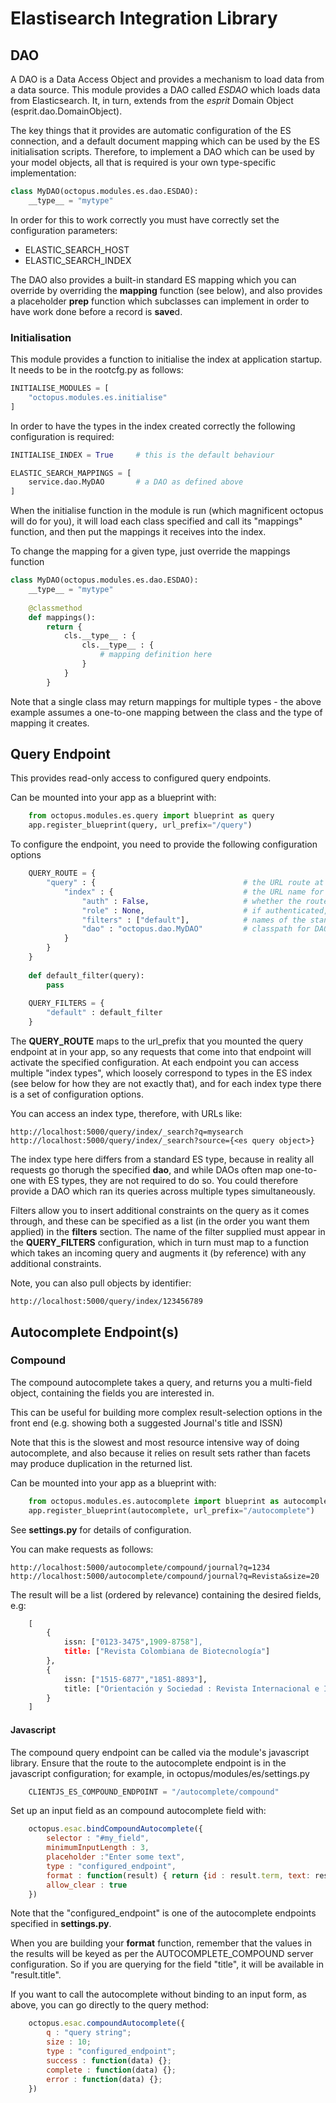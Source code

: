 # Elastisearch Integration Library

## DAO

A DAO is a Data Access Object and provides a mechanism to load data from a data source.  This module provides a DAO called *ESDAO* which
loads data from Elasticsearch.  It, in turn, extends from the *esprit* Domain Object (esprit.dao.DomainObject).

The key things that it provides are automatic configuration of the ES connection, and a default document mapping which
can be used by the ES initialisation scripts.  Therefore, to implement a DAO which can be used by your model objects, all
that is required is your own type-specific implementation:

```python
class MyDAO(octopus.modules.es.dao.ESDAO):
    __type__ = "mytype"
```

In order for this to work correctly you must have correctly set the configuration parameters:

* ELASTIC_SEARCH_HOST
* ELASTIC_SEARCH_INDEX

The DAO also provides a built-in standard ES mapping which you can override by overriding the **mapping** function (see below), and
also provides a placeholder **prep** function which subclasses can implement in order to have work done before a record
is **save**d.


### Initialisation

This module provides a function to initialise the index at application startup.  It needs to be in the rootcfg.py as follows:

```python
INITIALISE_MODULES = [
    "octopus.modules.es.initialise"
]
```

In order to have the types in the index created correctly the following configuration is required:

```python
INITIALISE_INDEX = True     # this is the default behaviour

ELASTIC_SEARCH_MAPPINGS = [
    service.dao.MyDAO       # a DAO as defined above
]
```

When the initialise function in the module is run (which magnificent octopus will do for you), it will load each class specified
and call its "mappings" function, and then put the mappings it receives into the index.

To change the mapping for a given type, just override the mappings function

```python
class MyDAO(octopus.modules.es.dao.ESDAO):
    __type__ = "mytype"
    
    @classmethod
    def mappings():
        return {
            cls.__type__ : {
                cls.__type__ : {
                    # mapping definition here
                }
            }
        }
```

Note that a single class may return mappings for multiple types - the above example assumes a one-to-one mapping between 
the class and the type of mapping it creates.

## Query Endpoint

This provides read-only access to configured query endpoints.

Can be mounted into your app as a blueprint with:

```python
    from octopus.modules.es.query import blueprint as query
    app.register_blueprint(query, url_prefix="/query")
```

To configure the endpoint, you need to provide the following configuration options

```python
    QUERY_ROUTE = {
        "query" : {                                 # the URL route at which it is mounted
            "index" : {                             # the URL name for the index type being queried
                "auth" : False,                     # whether the route requires authentication
                "role" : None,                      # if authenticated, what role is required to access the query endpoint
                "filters" : ["default"],            # names of the standard filters to apply to the query
                "dao" : "octopus.dao.MyDAO"         # classpath for DAO which accesses the underlying ES index
            }
        }
    }
    
    def default_filter(query):
        pass
    
    QUERY_FILTERS = {
        "default" : default_filter
    }
```

The **QUERY_ROUTE** maps to the url_prefix that you mounted the query endpoint at in your app, so any requests that
 come into that endpoint will activate the specified configuration.  At each endpoint you can access multiple "index types",
 which loosely correspond to types in the ES index (see below for how they are not exactly that), and for each index type
 there is a set of configuration options.
 
You can access an index type, therefore, with URLs like:

    http://localhost:5000/query/index/_search?q=mysearch
    http://localhost:5000/query/index/_search?source={<es query object>}

The index type here differs from a standard ES type, because in reality all requests go thorugh the specified **dao**, 
and while DAOs often map one-to-one with ES types, they are not required to do so.  You could therefore provide a DAO
which ran its queries across multiple types simultaneously.

Filters allow you to insert additional constraints on the query as it comes through, and these can be specified as a list
(in the order you want them applied) in the **filters** section.  The name of the filter supplied must appear in the
**QUERY_FILTERS** configuration, which in turn must map to a function which takes an incoming query and augments it (by
reference) with any additional constraints.

Note, you can also pull objects by identifier:

    http://localhost:5000/query/index/123456789

## Autocomplete Endpoint(s)

### Compound

The compound autocomplete takes a query, and returns you a multi-field object, containing the fields you are interested in.

This can be useful for building more complex result-selection options in the front end (e.g. showing both a suggested Journal's title and ISSN)

Note that this is the slowest and most resource intensive way of doing autocomplete, and also because it relies on result sets rather than facets may produce duplication in the returned list.

Can be mounted into your app as a blueprint with:

```python
    from octopus.modules.es.autocomplete import blueprint as autocomplete
    app.register_blueprint(autocomplete, url_prefix="/autocomplete")
```

See **settings.py** for details of configuration.

You can make requests as follows:

    http://localhost:5000/autocomplete/compound/journal?q=1234
    http://localhost:5000/autocomplete/compound/journal?q=Revista&size=20

The result will be a list (ordered by relevance) containing the desired fields, e.g:

```python
    [
        {
            issn: ["0123-3475",1909-8758"],
            title: ["Revista Colombiana de Biotecnología"]
        },
        {
            issn: ["1515-6877","1851-8893"],
            title: ["Orientación y Sociedad : Revista Internacional e Interdisciplinaria de Orientación Vocacional Ocupacional "]
        }
    ]
```

#### Javascript

The compound query endpoint can be called via the module's javascript library.  Ensure that the route to the autocomplete endpoint 
is in the javascript configuration; for example, in octopus/modules/es/settings.py

```python
    CLIENTJS_ES_COMPOUND_ENDPOINT = "/autocomplete/compound"
```


Set up an input field as an compound autocomplete field with:

```javascript
    octopus.esac.bindCompoundAutocomplete({
        selector : "#my_field",
        minimumInputLength : 3,
        placeholder :"Enter some text",
        type : "configured_endpoint",
        format : function(result) { return {id : result.term, text: result.term} },
        allow_clear : true
    })
```

Note that the "configured_endpoint" is one of the autocomplete endpoints specified in **settings.py**.

When you are building your **format** function, remember that the values in the results will be keyed as per the AUTOCOMPLETE_COMPOUND server configuration.
So if you are querying for the field "title", it will be available in "result.title".

If you want to call the autocomplete without binding to an input form, as above, you can go directly to the query method:

```javascript
    octopus.esac.compoundAutocomplete({
        q : "query string";
        size : 10;
        type : "configured_endpoint";
        success : function(data) {};
        complete : function(data) {};
        error : function(data) {};
    })
```